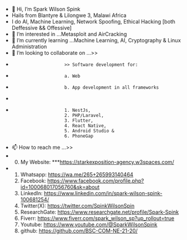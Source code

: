 - 👋 Hi, I’m Spark Wilson Spink
- Hails from Blantyre & Lilongwe 3, Malawi Africa
- I do AI, Machine Learning, Network Spoofing, Ethical Hacking [both Deffessive && Offessive]
- 👀 I’m interested in ...Metasploit and AirCracking
- 🌱 I’m currently learning ...Machine Learning, AI, Cryptography & Linux Administration
- 💞️ I’m looking to collaborate on ...>>
-                         >> Software development for:
-                         a. Web
-                         b. App development in all frameworks
-                     
-                         1. NestJs,
                          2. PHP/Laravel,
                          3. Flutter,
                          4. React Native,
                          5. Android Studio &
                          6. PhoneGap
- 📫 How to reach me ...>>
- 0. My Website: ***https://starkexposition-agency.w3spaces.com/
- 1. Whatsapp: https://wa.me/265+265993140464
  2. Facebook: https://www.facebook.com/profile.php?id=100068017056760&sk=about
  3. LinkedIn: https://www.linkedin.com/in/spark-wilson-spink-100681254/
  4. Twitter(X): https://twitter.com/SpinkWilsonSpin
  5. ResearchGate: https://www.researchgate.net/profile/Spark-Spink
  6. Fiverr: https://www.fiverr.com/spark_wilson_sp?up_rollout=true
  7. Youtube: https://www.youtube.com/@SparkWilsonSpink
  8. github: https://github.com/BSC-COM-NE-21-20/

<!---
BSC-COM-NE-21-20/BSC-COM-NE-21-20 is a ✨ special ✨ repository because its `README.md` (this file) appears on your GitHub profile.
You can click the Preview link to take a look at your changes.
--->
